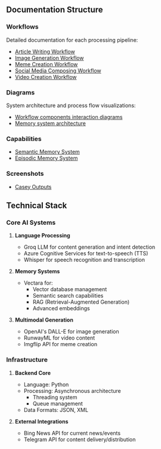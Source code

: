 ## Documentation Structure

### Workflows
Detailed documentation for each processing pipeline:
- [Article Writing Workflow](./workflows/article_writing_workflow.md)
- [Image Generation Workflow](./workflows/image_generation_workflow.md)
- [Meme Creation Workflow](./workflows/meme_creation_workflow.md)
- [Social Media Composing Workflow](./workflows/social_media_composing_workflow.md)
- [Video Creation Workflow](./workflows/video_creation_workflow.md)

### Diagrams
System architecture and process flow visualizations:
- [Workflow components interaction diagrams](./diagrams/workflows)
- [Memory system architecture](./diagrams/memories)

### Capabilities
- [Semantic Memory System](./capabilities/memories/semantic_memory_system.md)
- [Episodic Memory System](./capabilities/memories/episodic_memory_system.md)

### Screenshots

- [Casey Outputs](./screenshots)

## Technical Stack

### Core AI Systems

1. **Language Processing**
   - Groq LLM for content generation and intent detection
   - Azure Cognitive Services for text-to-speech (TTS)
   - Whisper for speech recognition and transcription

2. **Memory Systems**
   - Vectara for:
     - Vector database management
     - Semantic search capabilities
     - RAG (Retrieval-Augmented Generation)
     - Advanced embeddings

3. **Multimodal Generation**
   - OpenAI's DALL-E for image generation
   - RunwayML for video content
   - Imgflip API for meme creation

### Infrastructure

1. **Backend Core**
   - Language: Python
   - Processing: Asynchronous architecture
     - Threading system
     - Queue management
   - Data Formats: JSON, XML

2. **External Integrations**
   - Bing News API for current news/events
   - Telegram API for content delivery/distribution